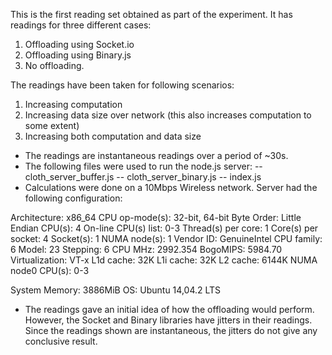 This is the first reading set obtained as part of the experiment.
It has readings for three different cases:

1. Offloading using Socket.io
2. Offloading using Binary.js
3. No offloading.

The readings have been taken for following scenarios:

1. Increasing computation
2. Increasing data size over network (this also increases computation to some extent)
3. Increasing both computation and data size

- The readings are instantaneous readings over a period of ~30s.
- The following files were used to run the node.js server:
-- cloth_server_buffer.js
-- cloth_server_binary.js
-- index.js
- Calculations were done on a 10Mbps Wireless network. Server had the following configuration:

Architecture:          x86_64
CPU op-mode(s):        32-bit, 64-bit
Byte Order:            Little Endian
CPU(s):                4
On-line CPU(s) list:   0-3
Thread(s) per core:    1
Core(s) per socket:    4
Socket(s):             1
NUMA node(s):          1
Vendor ID:             GenuineIntel
CPU family:            6
Model:                 23
Stepping:              6
CPU MHz:               2992.354
BogoMIPS:              5984.70
Virtualization:        VT-x
L1d cache:             32K
L1i cache:             32K
L2 cache:              6144K
NUMA node0 CPU(s):     0-3

System Memory:	       3886MiB
OS:    		       Ubuntu 14,04.2 LTS

- The readings gave an initial idea of how the offloading would perform. However, 
the Socket and Binary libraries have jitters in their readings. Since the readings
shown are instantaneous, the jitters do not give any conclusive result.
